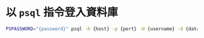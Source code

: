 # 以 `psql` 指令登入資料庫

```bash
PSPASSWORD="{password}" psql -h {host} -p {port} -U {username} -d {database}
```
